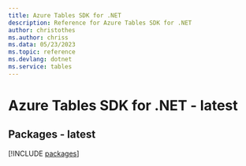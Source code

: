 ```yaml
---
title: Azure Tables SDK for .NET
description: Reference for Azure Tables SDK for .NET
author: christothes
ms.author: chriss
ms.data: 05/23/2023
ms.topic: reference
ms.devlang: dotnet
ms.service: tables
---
```

# Azure Tables SDK for .NET - latest
## Packages - latest
[!INCLUDE [packages](tables-index.md)]